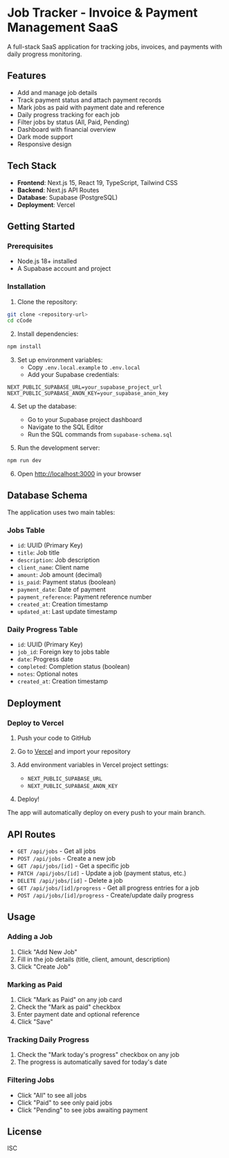 # Job Tracker - Invoice & Payment Management SaaS

A full-stack SaaS application for tracking jobs, invoices, and payments with daily progress monitoring.

## Features

- Add and manage job details
- Track payment status and attach payment records
- Mark jobs as paid with payment date and reference
- Daily progress tracking for each job
- Filter jobs by status (All, Paid, Pending)
- Dashboard with financial overview
- Dark mode support
- Responsive design

## Tech Stack

- **Frontend**: Next.js 15, React 19, TypeScript, Tailwind CSS
- **Backend**: Next.js API Routes
- **Database**: Supabase (PostgreSQL)
- **Deployment**: Vercel

## Getting Started

### Prerequisites

- Node.js 18+ installed
- A Supabase account and project

### Installation

1. Clone the repository:
```bash
git clone <repository-url>
cd cCode
```

2. Install dependencies:
```bash
npm install
```

3. Set up environment variables:
   - Copy `.env.local.example` to `.env.local`
   - Add your Supabase credentials:
```env
NEXT_PUBLIC_SUPABASE_URL=your_supabase_project_url
NEXT_PUBLIC_SUPABASE_ANON_KEY=your_supabase_anon_key
```

4. Set up the database:
   - Go to your Supabase project dashboard
   - Navigate to the SQL Editor
   - Run the SQL commands from `supabase-schema.sql`

5. Run the development server:
```bash
npm run dev
```

6. Open [http://localhost:3000](http://localhost:3000) in your browser

## Database Schema

The application uses two main tables:

### Jobs Table
- `id`: UUID (Primary Key)
- `title`: Job title
- `description`: Job description
- `client_name`: Client name
- `amount`: Job amount (decimal)
- `is_paid`: Payment status (boolean)
- `payment_date`: Date of payment
- `payment_reference`: Payment reference number
- `created_at`: Creation timestamp
- `updated_at`: Last update timestamp

### Daily Progress Table
- `id`: UUID (Primary Key)
- `job_id`: Foreign key to jobs table
- `date`: Progress date
- `completed`: Completion status (boolean)
- `notes`: Optional notes
- `created_at`: Creation timestamp

## Deployment

### Deploy to Vercel

1. Push your code to GitHub

2. Go to [Vercel](https://vercel.com) and import your repository

3. Add environment variables in Vercel project settings:
   - `NEXT_PUBLIC_SUPABASE_URL`
   - `NEXT_PUBLIC_SUPABASE_ANON_KEY`

4. Deploy!

The app will automatically deploy on every push to your main branch.

## API Routes

- `GET /api/jobs` - Get all jobs
- `POST /api/jobs` - Create a new job
- `GET /api/jobs/[id]` - Get a specific job
- `PATCH /api/jobs/[id]` - Update a job (payment status, etc.)
- `DELETE /api/jobs/[id]` - Delete a job
- `GET /api/jobs/[id]/progress` - Get all progress entries for a job
- `POST /api/jobs/[id]/progress` - Create/update daily progress

## Usage

### Adding a Job
1. Click "Add New Job"
2. Fill in the job details (title, client, amount, description)
3. Click "Create Job"

### Marking as Paid
1. Click "Mark as Paid" on any job card
2. Check the "Mark as paid" checkbox
3. Enter payment date and optional reference
4. Click "Save"

### Tracking Daily Progress
1. Check the "Mark today's progress" checkbox on any job
2. The progress is automatically saved for today's date

### Filtering Jobs
- Click "All" to see all jobs
- Click "Paid" to see only paid jobs
- Click "Pending" to see jobs awaiting payment

## License

ISC
